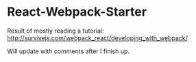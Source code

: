 # React-Webpack-Starter
Result of mostly reading a tutorial: http://survivejs.com/webpack_react/developing_with_webpack/.  

Will update with comments after I finish up.
